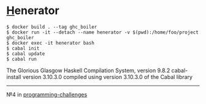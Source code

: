 # [H](https://en.wikipedia.org/wiki/Haskell)enerator

```console
$ docker build . --tag ghc_boiler
$ docker run -it --detach --name henerator -v $(pwd):/home/foo/project ghc_boiler
$ docker exec -it henerator bash
$ cabal init
$ cabal update
$ cabal run
```

The Glorious Glasgow Haskell Compilation System, version 9.8.2
cabal-install version 3.10.3.0
compiled using version 3.10.3.0 of the Cabal library

---

№4 in [programming-challenges](https://github.com/kombarowo/programming-challenges)
